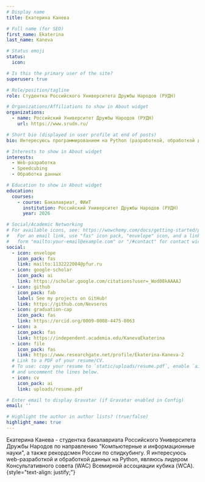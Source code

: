 ```yaml
---
# Display name
title: Екатерина Канева

# Full name (for SEO)
first_name: Ekaterina
last_name: Kaneva

# Status emoji
status:
  icon:

# Is this the primary user of the site?
superuser: true

# Role/position/tagline
role: Студентка Российского Университета Дружбы Народов (РУДН)

# Organizations/Affiliations to show in About widget
organizations:
  - name: Российский Университет Дружбы Народов (РУДН)
    url: https://www.srudn.ru/

# Short bio (displayed in user profile at end of posts)
bio: Интересуюсь программированием на Python (разработкой, обработкой данных) и спидкубингом.

# Interests to show in About widget
interests:
  - Web-разработка
  - Speedcubing
  - Обработка данных

# Education to show in About widget
education:
  courses:
    - course: Бакалавриат, ФИиТ
      institution: Российский Университет Дружбы Народов (РУДН)
      year: 2026

# Social/Academic Networking
# For available icons, see: https://wowchemy.com/docs/getting-started/page-builder/#icons
#   For an email link, use "fas" icon pack, "envelope" icon, and a link in the
#   form "mailto:your-email@example.com" or "/#contact" for contact widget.
social:
  - icon: envelope
    icon_pack: fas
    link: mailto:1132222004@pfur.ru
  - icon: google-scholar
    icon_pack: ai
    link: https://scholar.google.com/citations?user=_Wod08kAAAAJ
  - icon: github
    icon_pack: fab
    label: See my projects on GitHub!
    link: https://github.com/Nevseros
  - icon: graduation-cap
    icon_pack: fas
    link: https://orcid.org/0009-0008-4475-8063
  - icon: a
    icon_pack: fas
    link: https://independent.academia.edu/KanevaEkaterina
  - icon: file
    icon_pack: fas
    link: https://www.researchgate.net/profile/Ekaterina-Kaneva-2
  # Link to a PDF of your resume/CV.
  # To use: copy your resume to `static/uploads/resume.pdf`, enable `ai` icons in `params.yaml`,
  # and uncomment the lines below.
  - icon: cv
    icon_pack: ai
    link: uploads/resume.pdf

# Enter email to display Gravatar (if Gravatar enabled in Config)
email: ''

# Highlight the author in author lists? (true/false)
highlight_name: true
---
```


Екатерина Канева - студентка бакалавриата Российского Университета Дружбы Народов по направлению "Компьютерные и информационные науки", а также рекордсмен России по спидкубингу. Я интересуюсь web-разработкой и обработкой данных на Python, являюсь лидером Консультативного совета (WAC) Всемирной ассоциации кубика (WCA).
{style="text-align: justify;"}
